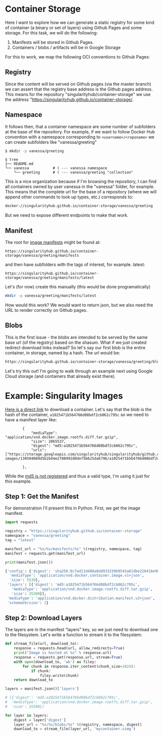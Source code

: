 # Container Storage

Here I want to explore how we can generate a static registry for some kind
of container (a binary or set of layers) using Github Pages and some storage.
For this task, we will do the following:

 1. Manifests will be stored in Github Pages.
 2. Containers / blobs / artifacts will be in Google Storage

For this to work, we map the following OCI conventions to Github Pages:

## Registry

Since the content will be served on Github pages (via the master branch)
we can assert that the registry base address is the Github pages 
address. This means for the repository "singularityhub/container-storage"
we use the address "https://singularityhub.github.io/container-storage/.

## Namespace

It follows then, that a container namespace are some number of subfolders at
the base of the repository. For example, if we want to follow Docker Hub
convention with a namespace corresponding to `<username>/<reponame>`
we can create subfolders like "vanessa/greeting"

```bash
$ mkdir -p vanessa/greeting
```
```
$ tree
├── README.md
└── vanessa           # ( --- vanessa namespace
    └── greeting      # ( --- vanessa/greeting "collection"
```

This is a nice organization because if I'm browsing the repository, I can
find all containers owned by user vanessa in the "vanessa" folder, for example.
This means that the complete url for the base of a repository (where we will
append other commands to look up types, etc.) corresponds to:

```bash
docker://singularityhub.github.io/container-storage/vanessa/greeting
```

But we need to expose different endpoints to make that work.

## Manifest

The root for [image manifests](https://github.com/opencontainers/image-spec/blob/master/manifest.md) 
might be found at:

```
https://singularityhub.github.io/container-storage/vanessa/greeting/manifests
```

and then have subfolders with the tags of interest, for example. latest:

```
https://singularityhub.github.io/container-storage/vanessa/greeting/manifests/latest
```

Let's (for now) create this manually (this would be done programatically)

```bash
mkdir -p vanessa/greeting/manifests/latest
```

How would this work? We would want to return json, but we also need the URL to
render correctly on Github pages.

## Blobs

This is the first issue - the blobs are intended to be served by the same
base url (of the registry) based on the shasum. What if we just created
redirect download links instead? So let's say our first blob is the entire
container, in storage, named by a hash. The url would be:

```bash
https://singularityhub.github.io/container-storage/vanessa/greeting/blobs/<digest>
```

Let's try this out! I'm going to walk through an example next using Google Cloud
storage (and containers that already exist there).

# Example: Singularity Images

[Here is a direct link](https://storage.googleapis.com/singularityhub/singularityhub/github.com/vsoch/singularity-images/130504089d5b2b44e2788992d0de75b625da6796/a1025471b564766d08bdf2cb062c795c/a1025471b564766d08bdf2cb062c795c.simg) to download a container. Let's say that the
blob is the hash of the container, `a1025471b564766d08bdf2cb062c795c` so we need to
have a manifest layer like:

```
        {
            "mediaType": "application/vnd.docker.image.rootfs.diff.tar.gzip",
            "size": 2065537,
            "digest": "md5:a1025471b564766d08bdf2cb062c795c",
            "urls": ["https://storage.googleapis.com/singularityhub/singularityhub/github.com/vsoch/singularity-images/130504089d5b2b44e2788992d0de75b625da6796/a1025471b564766d08bdf2cb062c795c/a1025471b564766d08bdf2cb062c795c.simg"]

        },
```

While the [md5 is not registered](https://github.com/opencontainers/image-spec/blob/master/descriptor.md#registered-algorithms) and thus a valid type, I'm using it just for this example.


## Step 1: Get the Manifest

For demonstration I'll present this in Python. First, we get the image manifest.

```python
import requests

registry = "https://singularityhub.github.io/container-storage"
namespace = "vanessa/greeting"
tag = "latest"

manifest_url = "%s/%s/manifests/%s" %(registry, namespace, tag)
manifest = requests.get(manifest_url)

print(manifest.json())

{'config': {'digest': 'sha256:8c7ad11d488a8dd933239b9543a81dbe226416e96dc2f441d3bd038d664c1c92',
  'mediaType': 'application/vnd.docker.container.image.v1+json',
  'size': 5539},
 'layers': [{'digest': 'md5:a1025471b564766d08bdf2cb062c795c',
   'mediaType': 'application/vnd.docker.image.rootfs.diff.tar.gzip',
   'size': 35300}],
 'mediaType': 'application/vnd.docker.distribution.manifest.v2+json',
 'schemaVersion': 2}
```

## Step 2: Download Layers

The layers are in the manifest "layers" key, so we just need to download
one to the filesystem. Let's write a function to stream it to the filesystem:

```python
def stream_file(url, download_to):
    response = requests.head(url, allow_redirects=True)
    print("Image is hosted at %s" % response.url)
    response = requests.get(response.url, stream=True)
    with open(download_to, 'wb') as filey:
        for chunk in response.iter_content(chunk_size=1024): 
            if chunk: 
                filey.write(chunk)
    return download_to
```

```python
layers = manifest.json()['layers']

# [{'digest': 'md5:a1025471b564766d08bdf2cb062c795c',
#  'mediaType': 'application/vnd.docker.image.rootfs.diff.tar.gzip',
#  'size': 35300}]

for layer in layers:
    digest = layer['digest']
    layer_url = "%s/%s/blobs/%s" %(registry, namespace, digest)
    download_to = stream_file(layer_url, 'mycontainer.simg')    
```

